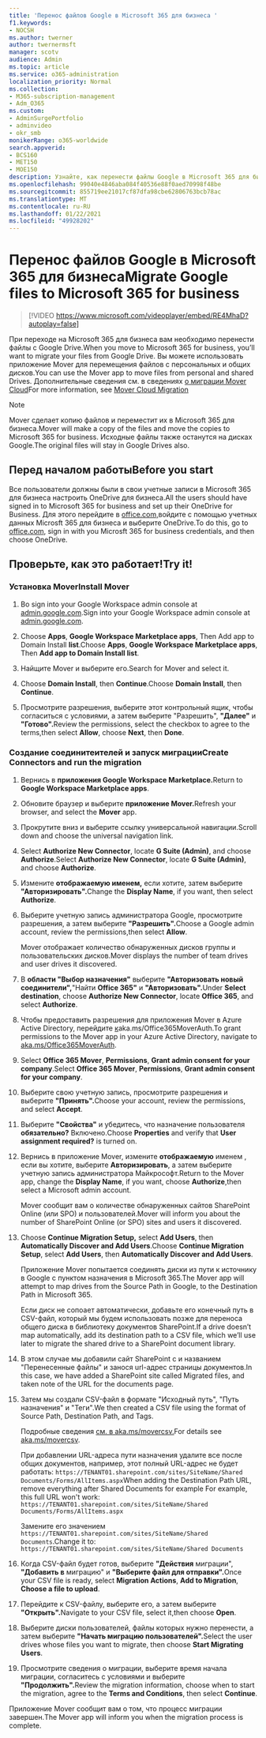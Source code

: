 ```yaml
---
title: 'Перенос файлов Google в Microsoft 365 для бизнеса '
f1.keywords:
- NOCSH
ms.author: twerner
author: twernermsft
manager: scotv
audience: Admin
ms.topic: article
ms.service: o365-administration
localization_priority: Normal
ms.collection:
- M365-subscription-management
- Adm_O365
ms.custom:
- AdminSurgePortfolio
- adminvideo
- okr_smb
monikerRange: o365-worldwide
search.appverid:
- BCS160
- MET150
- MOE150
description: Узнайте, как перенести файлы Google в Microsoft 365 для бизнеса с помощью Mover.
ms.openlocfilehash: 99040e4846aba084f40536e88f0aed70998f48be
ms.sourcegitcommit: 855719ee21017cf87dfa98cbe62806763bcb78ac
ms.translationtype: MT
ms.contentlocale: ru-RU
ms.lasthandoff: 01/22/2021
ms.locfileid: "49928202"
---
```

# <a name="migrate-google-files-to-microsoft-365-for-business"></a><span data-ttu-id="dfad0-103">Перенос файлов Google в Microsoft 365 для бизнеса</span><span class="sxs-lookup"><span data-stu-id="dfad0-103">Migrate Google files to Microsoft 365 for business</span></span> 

> [!VIDEO https://www.microsoft.com/videoplayer/embed/RE4MhaD?autoplay=false]

<span data-ttu-id="dfad0-104">При переходе на Microsoft 365 для бизнеса вам необходимо перенести файлы с Google Drive.</span><span class="sxs-lookup"><span data-stu-id="dfad0-104">When you move to Microsoft 365 for business, you’ll want to migrate your files from Google Drive.</span></span> <span data-ttu-id="dfad0-105">Вы можете использовать приложение Mover для перемещения файлов с персональных и общих дисков.</span><span class="sxs-lookup"><span data-stu-id="dfad0-105">You can use the Mover app to move files from personal and shared Drives.</span></span> <span data-ttu-id="dfad0-106">Дополнительные сведения см. в сведениях [о миграции Mover Cloud](https://docs.microsoft.com/sharepointmigration/mover-plan-migration)</span><span class="sxs-lookup"><span data-stu-id="dfad0-106">For more information, see [Mover Cloud Migration](https://docs.microsoft.com/sharepointmigration/mover-plan-migration)</span></span>

> [!NOTE]
> <span data-ttu-id="dfad0-107">Mover сделает копию файлов и переместит их в Microsoft 365 для бизнеса.</span><span class="sxs-lookup"><span data-stu-id="dfad0-107">Mover will make a copy of the files and move the copies to Microsoft 365 for business.</span></span> <span data-ttu-id="dfad0-108">Исходные файлы также останутся на дисках Google.</span><span class="sxs-lookup"><span data-stu-id="dfad0-108">The original files will stay in Google Drives also.</span></span>

## <a name="before-you-start"></a><span data-ttu-id="dfad0-109">Перед началом работы</span><span class="sxs-lookup"><span data-stu-id="dfad0-109">Before you start</span></span>

<span data-ttu-id="dfad0-110">Все пользователи должны были в свои учетные записи в Microsoft 365 для бизнеса настроить OneDrive для бизнеса.</span><span class="sxs-lookup"><span data-stu-id="dfad0-110">All the users should have signed in to Microsoft 365 for business and set up their OneDrive for Business.</span></span> <span data-ttu-id="dfad0-111">Для этого перейдите в [office.com,](https://office.com)войдите с помощью учетных данных Microsft 365 для бизнеса и выберите OneDrive.</span><span class="sxs-lookup"><span data-stu-id="dfad0-111">To do this, go to [office.com](https://office.com), sign in with you Microsft 365 for business credentials, and then choose OneDrive.</span></span>

## <a name="try-it"></a><span data-ttu-id="dfad0-112">Проверьте, как это работает!</span><span class="sxs-lookup"><span data-stu-id="dfad0-112">Try it!</span></span>

### <a name="install-mover"></a><span data-ttu-id="dfad0-113">Установка Mover</span><span class="sxs-lookup"><span data-stu-id="dfad0-113">Install Mover</span></span>

1. <span data-ttu-id="dfad0-114">Во sign into your Google Workspace admin console at [admin.google.com](https://admin.google.com).</span><span class="sxs-lookup"><span data-stu-id="dfad0-114">Sign into your Google Workspace admin console at [admin.google.com](https://admin.google.com).</span></span>

1. <span data-ttu-id="dfad0-115">Choose **Apps**, **Google Workspace Marketplace apps**, Then Add app to Domain Install **list**.</span><span class="sxs-lookup"><span data-stu-id="dfad0-115">Choose **Apps**, **Google Workspace Marketplace apps**, Then **Add app to Domain Install list**.</span></span>

1. <span data-ttu-id="dfad0-116">Найщите Mover и выберите его.</span><span class="sxs-lookup"><span data-stu-id="dfad0-116">Search for Mover and select it.</span></span>

1. <span data-ttu-id="dfad0-117">Choose **Domain Install**, then **Continue**.</span><span class="sxs-lookup"><span data-stu-id="dfad0-117">Choose **Domain Install**, then **Continue**.</span></span>

1. <span data-ttu-id="dfad0-118">Просмотрите разрешения, выберите этот контрольный ящик, чтобы согласиться с условиями, а затем выберите "Разрешить", **"Далее"** и **"Готово".**</span><span class="sxs-lookup"><span data-stu-id="dfad0-118">Review the permissions, select the checkbox to agree to the terms,then select **Allow**, choose **Next**, then **Done**.</span></span>

### <a name="create-connectors-and-run-the-migration"></a><span data-ttu-id="dfad0-119">Создание соединитеителей и запуск миграции</span><span class="sxs-lookup"><span data-stu-id="dfad0-119">Create Connectors and run the migration</span></span>

1. <span data-ttu-id="dfad0-120">Вернись в **приложения Google Workspace Marketplace.**</span><span class="sxs-lookup"><span data-stu-id="dfad0-120">Return to **Google Workspace Marketplace apps**.</span></span>
1. <span data-ttu-id="dfad0-121">Обновите браузер и выберите **приложение Mover.**</span><span class="sxs-lookup"><span data-stu-id="dfad0-121">Refresh your browser, and select the **Mover** app.</span></span>
1. <span data-ttu-id="dfad0-122">Прокрутите вниз и выберите ссылку универсальной навигации.</span><span class="sxs-lookup"><span data-stu-id="dfad0-122">Scroll down and choose the universal navigation link.</span></span>
1. <span data-ttu-id="dfad0-123">Select **Authorize New Connector**, locate **G Suite (Admin)**, and choose **Authorize**.</span><span class="sxs-lookup"><span data-stu-id="dfad0-123">Select **Authorize New Connector**, locate **G Suite (Admin)**, and choose **Authorize**.</span></span>
1. <span data-ttu-id="dfad0-124">Измените **отображаемую именем,** если хотите, затем выберите **"Авторизировать".**</span><span class="sxs-lookup"><span data-stu-id="dfad0-124">Change the **Display Name**, if you want, then select **Authorize**.</span></span>
1. <span data-ttu-id="dfad0-125">Выберите учетную запись администратора Google, просмотрите разрешения, а затем выберите **"Разрешить".**</span><span class="sxs-lookup"><span data-stu-id="dfad0-125">Choose a Google admin account, review the permissions,then select **Allow**.</span></span>

    <span data-ttu-id="dfad0-126">Mover отображает количество обнаруженных дисков группы и пользовательских дисков.</span><span class="sxs-lookup"><span data-stu-id="dfad0-126">Mover displays the number of team drives and user drives it discovered.</span></span> 

1. <span data-ttu-id="dfad0-127">В **области "Выбор назначения"** выберите **"Авторизовать новый соединители",**"Найти **Office 365"** и **"Авторизовать".**</span><span class="sxs-lookup"><span data-stu-id="dfad0-127">Under **Select destination**, choose **Authorize New Connector**, locate **Office 365**, and select **Authorize**.</span></span>
1. <span data-ttu-id="dfad0-128">Чтобы предоставить разрешения для приложения Mover в Azure Active Directory, перейдите [к](https://aka.ms/Office365MoverAuth)aka.ms/Office365MoverAuth.</span><span class="sxs-lookup"><span data-stu-id="dfad0-128">To grant permissions to the Mover app in your Azure Active Directory, navigate to [aka.ms/Office365MoverAuth](https://aka.ms/Office365MoverAuth).</span></span>
1. <span data-ttu-id="dfad0-129">Select **Office 365 Mover**, **Permissions**, **Grant admin consent for your company**.</span><span class="sxs-lookup"><span data-stu-id="dfad0-129">Select **Office 365 Mover**, **Permissions**, **Grant admin consent for your company**.</span></span>
1. <span data-ttu-id="dfad0-130">Выберите свою учетную запись, просмотрите разрешения и выберите **"Принять".**</span><span class="sxs-lookup"><span data-stu-id="dfad0-130">Choose your account, review the permissions, and select **Accept**.</span></span>
1. <span data-ttu-id="dfad0-131">Выберите **"Свойства"** и убедитесь, что назначение пользователя **обязательно?** Включено.</span><span class="sxs-lookup"><span data-stu-id="dfad0-131">Choose **Properties** and verify that **User assignment required?** is turned on.</span></span>
1. <span data-ttu-id="dfad0-132">Вернись в приложение Mover, измените **отображаемую** именем , если вы хотите, выберите **Авторизировать**, а затем выберите учетную запись администратора Майкрософт.</span><span class="sxs-lookup"><span data-stu-id="dfad0-132">Return to the Mover app, change the **Display Name**, if you want, choose **Authorize**,then select a Microsoft admin account.</span></span>

    <span data-ttu-id="dfad0-133">Mover сообщит вам о количестве обнаруженных сайтов SharePoint Online (или SPO) и пользователей.</span><span class="sxs-lookup"><span data-stu-id="dfad0-133">Mover will inform you about the number of SharePoint Online (or SPO) sites and users it discovered.</span></span>
1. <span data-ttu-id="dfad0-134">Choose **Continue Migration Setup,** select **Add Users**, then **Automatically Discover and Add Users**.</span><span class="sxs-lookup"><span data-stu-id="dfad0-134">Choose **Continue Migration Setup**, select **Add Users**, then **Automatically Discover and Add Users**.</span></span>

    <span data-ttu-id="dfad0-135">Приложение Mover попытается соединять диски из пути к источнику в Google с пунктом назначения в Microsoft 365.</span><span class="sxs-lookup"><span data-stu-id="dfad0-135">The Mover app will attempt to map drives from the Source Path in Google, to the Destination Path in Microsoft 365.</span></span> 

    <span data-ttu-id="dfad0-136">Если диск не сопоает автоматически, добавьте его конечный путь в CSV-файл, который мы будем использовать позже для переноса общего диска в библиотеку документов SharePoint.</span><span class="sxs-lookup"><span data-stu-id="dfad0-136">If a drive doesn’t map automatically, add its destination path to a CSV file, which we’ll use later to migrate the shared drive to a SharePoint document library.</span></span> 

1. <span data-ttu-id="dfad0-137">В этом случае мы добавили сайт SharePoint с и названием "Перенесенные файлы" и занося url-адрес страницы документов.</span><span class="sxs-lookup"><span data-stu-id="dfad0-137">In this case, we have added a SharePoint site called Migrated files, and taken note of the URL for the documents page.</span></span> 
1. <span data-ttu-id="dfad0-138">Затем мы создали CSV-файл в формате "Исходный путь", "Путь назначения" и "Теги".</span><span class="sxs-lookup"><span data-stu-id="dfad0-138">We then created a CSV file using the format of Source Path, Destination Path, and Tags.</span></span> 

    <span data-ttu-id="dfad0-139">Подробные сведения [см. в aka.ms/movercsv.](https://docs.microsoft.com/sharepointmigration/mover-create-migration-csv)</span><span class="sxs-lookup"><span data-stu-id="dfad0-139">For details see [aka.ms/movercsv](https://docs.microsoft.com/sharepointmigration/mover-create-migration-csv).</span></span>

    <span data-ttu-id="dfad0-140">При добавлении URL-адреса пути назначения удалите все после общих документов, например, этот полный URL-адрес не будет работать: `https://TENANT01.sharepoint.com/sites/SiteName/Shared Documents/Forms/AllItems.aspx`</span><span class="sxs-lookup"><span data-stu-id="dfad0-140">When adding the Destination Path URL, remove everything after Shared Documents for example For example, this full URL won't work: `https://TENANT01.sharepoint.com/sites/SiteName/Shared Documents/Forms/AllItems.aspx`</span></span>

    <span data-ttu-id="dfad0-141">Замените его значением `https://TENANT01.sharepoint.com/sites/SiteName/Shared Documents`.</span><span class="sxs-lookup"><span data-stu-id="dfad0-141">Change it to: `https://TENANT01.sharepoint.com/sites/SiteName/Shared Documents`</span></span>

1. <span data-ttu-id="dfad0-142">Когда CSV-файл будет готов, выберите **"Действия** миграции", **"Добавить в** миграцию" и **"Выберите файл для отправки".**</span><span class="sxs-lookup"><span data-stu-id="dfad0-142">Once your CSV file is ready, select **Migration Actions**, **Add to Migration**, **Choose a file to upload**.</span></span>
1. <span data-ttu-id="dfad0-143">Перейдите к CSV-файлу, выберите его, а затем выберите **"Открыть".**</span><span class="sxs-lookup"><span data-stu-id="dfad0-143">Navigate to your CSV file, select it,then choose **Open**.</span></span>
1. <span data-ttu-id="dfad0-144">Выберите диски пользователей, файлы которых нужно перенести, а затем выберите **"Начать миграцию пользователей".**</span><span class="sxs-lookup"><span data-stu-id="dfad0-144">Select the user drives whose files you want to migrate, then choose **Start Migrating Users**.</span></span>
1. <span data-ttu-id="dfad0-145">Просмотрите сведения о миграции, выберите время начала миграции, согласитесь с условиями и выберите **"Продолжить".**</span><span class="sxs-lookup"><span data-stu-id="dfad0-145">Review the migration information, choose when to start the migration, agree to the **Terms and Conditions**, then select **Continue**.</span></span>

<span data-ttu-id="dfad0-146">Приложение Mover сообщит вам о том, что процесс миграции завершен.</span><span class="sxs-lookup"><span data-stu-id="dfad0-146">The Mover app will inform you when the migration process is complete.</span></span>
